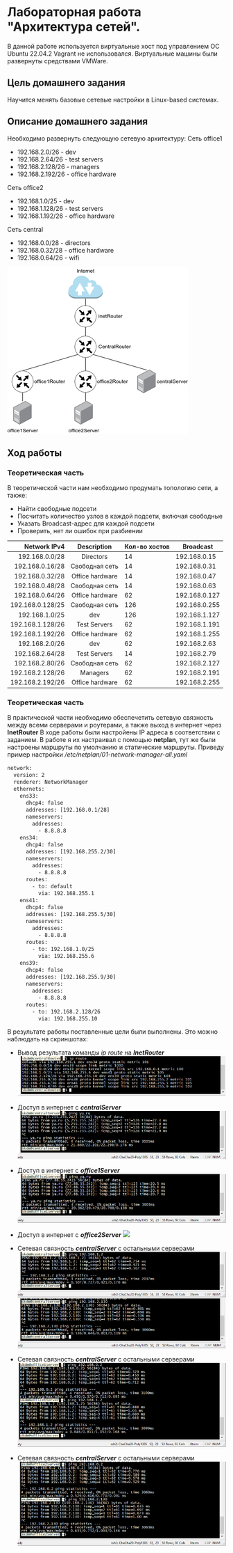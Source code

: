 # Лабораторная работа "Архитектура сетей".

В данной работе используется виртуальные хост под управлением ОС Ubuntu 22.04.2
Vagrant не использовался. Виртуальные машины были развернуты средствами VMWare.
## Цель домашнего задания
Научится менять базовые сетевые настройки в Linux-based системах.

## Описание домашнего задания
Необходимо развернуть следующую сетевую архитектуру:
Сеть office1
- 192.168.2.0/26      - dev
- 192.168.2.64/26     - test servers
- 192.168.2.128/26    - managers
- 192.168.2.192/26    - office hardware

Сеть office2
- 192.168.1.0/25      - dev
- 192.168.1.128/26    - test servers
- 192.168.1.192/26    - office hardware

Сеть central
- 192.168.0.0/28     - directors
- 192.168.0.32/28    - office hardware
- 192.168.0.64/26    - wifi

![](pic/1.png)    

## Ход работы
### Теоретическая часть
В теоретической части нам необходимо продумать топологию сети, а также:
-	Найти свободные подсети  
-	Посчитать количество узлов в каждой подсети, включая свободные
-	Указать Broadcast-адрес для каждой подсети
-	Проверить, нет ли ошибок при разбиении

| Network IPv4     |  Description              | Кол-во хостов |   Broadcast   |
|-----------------:|:-------------------------:|:--------------|---------------|
| 192.168.0.0/28   |  Directors                |      14       | 192.168.0.15  |
| 192.168.0.16/28  |  Свободная сеть           |      14       | 192.168.0.31  |
| 192.168.0.32/28  |  Office hardware          |      14       | 192.168.0.47  |
| 192.168.0.48/28  |  Свободная сеть           |      14       | 192.168.0.63  |
| 192.168.0.64/26  |  Office hardware          |      62       | 192.168.0.127 |
| 192.168.0.128/25 |  Свободная сеть           |      126      | 192.168.0.255 |
| 192.168.1.0/25   |  dev                      |      126      | 192.168.1.127 |
| 192.168.1.128/26 |  Test Servers             |      62       | 192.168.1.191 |
| 192.168.1.192/26 |  Office hardware          |      62       | 192.168.1.255 |
| 192.168.2.0/26   |  dev                      |      62       | 192.168.2.63  |
| 192.168.2.64/28  |  Test Servers             |      14       | 192.168.2.79  |
| 192.168.2.80/26  |  Свободная сеть           |      62       | 192.168.2.127 |
| 192.168.2.128/26 |  Managers                 |      62       | 192.168.2.191 |
| 192.168.2.192/26 |  Office hardware          |      62       | 192.168.2.255 |

### Теоретическая часть
В практической части необходимо обеспечетить сетевую связность между всеми серверами и роутерами, а также выход в интернет через **InetRouter**
В ходе работы были настройены IP адреса в соответствии с заданием. В работе я их настраивал с помощью **netplan**, тут же были настроены маршруты по умолчанию и статические маршруты.
Приведу пример настройки */etc/netplan/01-network-manager-all.yaml*
```
network:
  version: 2
  renderer: NetworkManager
  ethernets:
    ens33:
      dhcp4: false
      addresses: [192.168.0.1/28]
      nameservers:
        addresses:
          - 8.8.8.8
    ens34:
      dhcp4: false
      addresses: [192.168.255.2/30]
      nameservers:
        addresses:
          - 8.8.8.8
      routes:
        - to: default
          via: 192.168.255.1
    ens41:
      dhcp4: false
      addresses: [192.168.255.5/30]
      nameservers:
        addresses:
          - 8.8.8.8
      routes:
        - to: 192.168.1.0/25
          via: 192.168.255.6       
    ens39:
      dhcp4: false
      addresses: [192.168.255.9/30]
      nameservers:
        addresses:
          - 8.8.8.8
      routes:
        - to: 192.168.2.128/26
          via: 192.168.255.10
```
В результате работы поставленные цели были выполнены. Это можно наблюдать на скриншотах:
- Вывод результата команды *ip route* на ***InetRouter***
![](pic/2.png)

- Доступ в интернет с ***centralServer***
![](pic/3.png)

- Доступ в интернет с ***office1Server***
![](pic/4.png)

- Доступ в интернет с ***office2Server***
![](pic/5.png)

- Сетевая связность ***centralServer*** с остальными серверами
![](pic/10.png) ![](pic/11.png)

- Сетевая связность ***centralServer*** с остальными серверами
![](pic/12.png)

- Сетевая связность ***centralServer*** с остальными серверами
![](pic/13.png)



